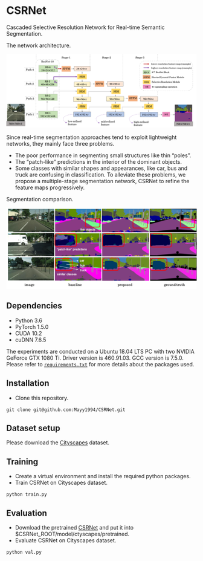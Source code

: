# CSRNet


Cascaded Selective Resolution Network for Real-time Semantic Segmentation. 

The network architecture.
<p align="center"><img src="./figure/image1.png" width="1000" alt="" /></p>

Since real-time segmentation approaches tend to exploit lightweight networks, they mainly face three problems. 
- The poor performance in segmenting small structures like thin “poles”. 
- The “patch-like” predictions in the interior of the dominant objects. 
- Some classes with similar shapes and appearances, like car, bus and truck are confusing in classification. 
To alleviate these problems, we propose a multiple-stage segmentation network, CSRNet to refine the feature maps progressively. 


Segmentation comparison.
<p align="center"><img src="./figure/image2.png" width="800" alt="" /></p>



## Dependencies
- Python 3.6
- PyTorch 1.5.0
- CUDA 10.2 
- cuDNN 7.6.5

The experiments are conducted on a Ubuntu 18.04 LTS PC with two NVIDIA GeForce GTX 1080 Ti. Driver version is 460.91.03. GCC version is 7.5.0. Please refer to [`requirements.txt`](requirements.txt) for more details about the packages used.


## Installation
- Clone this repository.
```
git clone git@github.com:Mayy1994/CSRNet.git
```

## Dataset setup

Please download the [Cityscapes](https://www.cityscapes-dataset.com/downloads/) dataset.


## Training
- Create a virtual environment and install the required python packages.
- Train CSRNet on Cityscapes dataset.
```
python train.py
```

## Evaluation
- Download the pretrained [CSRNet](https://drive.google.com/file/d/13KUke1U-6J3r0NHiCYIYzVDuWZ00T6Vz/view?usp=sharing) and put it into $CSRNet_ROOT/model/ctyscapes/pretrained.
- Evaluate CSRNet on Cityscapes dataset.
```
python val.py
```

